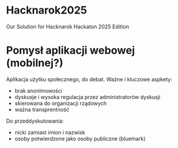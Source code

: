# Hacknarok2025
Our Solution for Hacknarok Hackaton 2025 Edition


# Pomysł aplikacji webowej (mobilnej?)
Aplikacja użytku społecznego, do debat. 
Ważne i kluczowe aspkety:
- brak anonimowości
- dyskusje i wysoka regulacja przez administratorów dyskusji
- skierowana do organizacji rządowych
- ważna transprentność

Do przeddyskutowania:
- nicki zamiast imion i nazwisk
- osoby potwierdzone jako osoby publiczne (bluemark)
